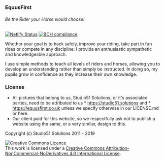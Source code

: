 ### EquusFirst
###### Be the Rider your Horse would choose!

[![Netlify Status](https://api.netlify.com/api/v1/badges/fa018e30-91fa-4ba1-8c46-6f0eb3b76fa8/deploy-status)](https://app.netlify.com/sites/equusfirst/deploys)
[![BCH compliance](https://bettercodehub.com/edge/badge/studio51/equusfirst.co.uk?branch=master)](https://bettercodehub.com/)

Whether your goal is to hack safely, improve your riding, take part in fun rides or compete in any discipline: I provide an enthusiastic sympathetic and knowledgeable approach.

I use simple methods to teach all levels of riders and horses, allowing you to develop an understanding rather than simply be instructed. In doing so, my pupils grow in confidence as they increase their own knowledge.

### License

* All pictures that belong to us, Studio51 Solutions, or it's associated parties, need to be attributed to us * https://studio51.solutions and * https://equusfirst.co.uk unless we specify otherwise in our LICENSE.md or here.
* Our client paid for this website, so we respectfully ask not to publish a website using the same, or a very similar, design to this.

Copyright (c) Studio51 Solutions 2011 - 2019

<a rel="license" href="http://creativecommons.org/licenses/by-nc-nd/4.0/"><img alt="Creative Commons Licence" style="border-width:0" src="https://i.creativecommons.org/l/by-nc-nd/4.0/88x31.png" /></a><br />This work is licensed under a <a rel="license" href="http://creativecommons.org/licenses/by-nc-nd/4.0/">Creative Commons Attribution-NonCommercial-NoDerivatives 4.0 International License</a>.